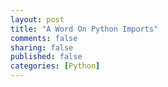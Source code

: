 ```yaml
---
layout: post
title: "A Word On Python Imports"
comments: false
sharing: false
published: false
categories: [Python]
---
```

